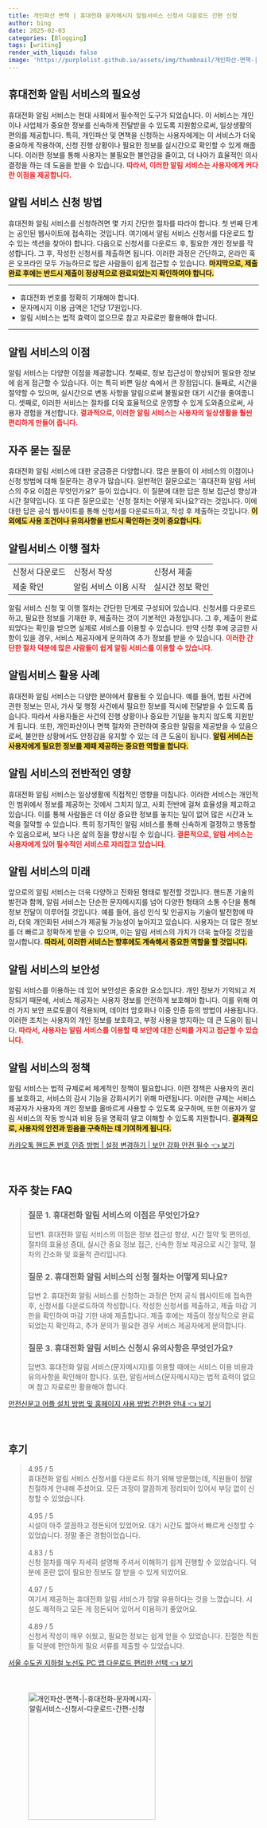 ```yaml
---
title: 개인파산 면책 | 휴대전화 문자메시지 알림서비스 신청서 다운로드 간편 신청
author: bing
date: 2025-02-03
categories: [Blogging]
tags: [writing]
render_with_liquid: false
image: 'https://purplelist.github.io/assets/img/thumbnail/개인파산-면책-|-휴대전화-문자메시지-알림서비스-신청서-다운로드-간편-신청.webp'
---
```



<h2 id='알림서비스의 필요성'>휴대전화 알림 서비스의 필요성</h2>

<p>휴대전화 알림 서비스는 현대 사회에서 필수적인 도구가 되었습니다. 이 서비스는 개인이나 사업체가 중요한 정보를 신속하게 전달받을 수 있도록 지원함으로써, 일상생활의 편의를 제공합니다. 특히, 개인파산 및 면책을 신청하는 사용자에게는 이 서비스가 더욱 중요하게 작용하여, 신청 진행 상황이나 필요한 정보를 실시간으로 확인할 수 있게 해줍니다. 이러한 정보를 통해 사용자는 불필요한 불안감을 줄이고, 더 나아가 효율적인 의사 결정을 하는 데 도움을 받을 수 있습니다. <b><span style="color: #ee2323;">따라서, 이러한 알림 서비스는 사용자에게 커다란 이점을 제공합니다.</span></b></p>

<h2 id='알림서비스 신청 방법'>알림 서비스 신청 방법</h2>

<p>휴대전화 알림 서비스를 신청하려면 몇 가지 간단한 절차를 따라야 합니다. 첫 번째 단계는 공인된 웹사이트에 접속하는 것입니다. 여기에서 알림 서비스 신청서를 다운로드 할 수 있는 섹션을 찾아야 합니다. 다음으로 신청서를 다운로드 후, 필요한 개인 정보를 작성합니다. 그 후, 작성한 신청서를 제출하면 됩니다. 이러한 과정은 간단하고, 온라인 혹은 오프라인 모두 가능하므로 많은 사람들이 쉽게 접근할 수 있습니다. <b><span style="background-color: #ffe066;">마지막으로, 제출 완료 후에는 반드시 제출이 정상적으로 완료되었는지 확인하여야 합니다.</span></b></p>

<hr />

<ul>
    <li>휴대전화 번호를 정확히 기재해야 합니다.</li>
    <li>문자메시지 이용 금액은 1건당 17원입니다.</li>
    <li>알림 서비스는 법적 효력이 없으므로 참고 자료로만 활용해야 합니다.</li>
</ul>

<hr />

<h2 id='알림서비스의 이점'>알림 서비스의 이점</h2>

<p>알림 서비스는 다양한 이점을 제공합니다. 첫째로, 정보 접근성이 향상되어 필요한 정보에 쉽게 접근할 수 있습니다. 이는 특히 바쁜 일상 속에서 큰 장점입니다. 둘째로, 시간을 절약할 수 있으며, 실시간으로 변동 사항을 알림으로써 불필요한 대기 시간을 줄여줍니다. 셋째로, 이러한 서비스는 절차를 더욱 효율적으로 운영할 수 있게 도와줌으로써, 사용자 경험을 개선합니다. <b><span style="color: #ee2323;">결과적으로, 이러한 알림 서비스는 사용자의 일상생활을 훨씬 편리하게 만들어 줍니다.</span></b></p>

<h2 id='자주 묻는 질문'>자주 묻는 질문</h2>

<p>휴대전화 알림 서비스에 대한 궁금증은 다양합니다. 많은 분들이 이 서비스의 이점이나 신청 방법에 대해 질문하는 경우가 많습니다. 일반적인 질문으로는 '휴대전화 알림 서비스의 주요 이점은 무엇인가요?' 등이 있습니다. 이 질문에 대한 답은 정보 접근성 향상과 시간 절약입니다. 또 다른 질문으로는 '신청 절차는 어떻게 되나요?'라는 것입니다. 이에 대한 답은 공식 웹사이트를 통해 신청서를 다운로드하고, 작성 후 제출하는 것입니다. <b><span style="background-color: #ffe066;">이 외에도 사용 조건이나 유의사항을 반드시 확인하는 것이 중요합니다.</span></b></p>

<h2 id='알림서비스 이행 절차'>알림서비스 이행 절차</h2>

<table>
    <tr>
        <td>신청서 다운로드</td>
        <td>신청서 작성</td>
        <td>신청서 제출</td>
    </tr>
    <tr>
        <td>제출 확인</td>
        <td>알림 서비스 이용 시작</td>
        <td>실시간 정보 확인</td>
    </tr>
</table>

<p>알림 서비스 신청 및 이행 절차는 간단한 단계로 구성되어 있습니다. 신청서를 다운로드하고, 필요한 정보를 기재한 후, 제출하는 것이 기본적인 과정입니다. 그 후, 제출이 완료되었다는 확인을 받으면 실제로 서비스를 이용할 수 있습니다. 만약 신청 후에 궁금한 사항이 있을 경우, 서비스 제공자에게 문의하여 추가 정보를 받을 수 있습니다. <b><span style="color: #ee2323;">이러한 간단한 절차 덕분에 많은 사람들이 쉽게 알림 서비스를 이용할 수 있습니다.</span></b></p>

<h2 id='알림서비스 활용 사례'>알림서비스 활용 사례</h2>

<p>휴대전화 알림 서비스는 다양한 분야에서 활용될 수 있습니다. 예를 들어, 법원 사건에 관한 정보는 민사, 가사 및 행정 사건에서 필요한 정보를 적시에 전달받을 수 있도록 돕습니다. 따라서 사용자들은 사건의 진행 상황이나 중요한 기일을 놓치지 않도록 지원받게 됩니다. 또한, 개인파산이나 면책 절차와 관련하여 중요한 알림을 제공받을 수 있음으로써, 불안한 상황에서도 안정감을 유지할 수 있는 데 큰 도움이 됩니다. <b><span style="background-color: #ffe066;">알림 서비스는 사용자에게 필요한 정보를 제때 제공하는 중요한 역할을 합니다.</span></b></p>

<h2 id='알림서비스의 전반적인 영향'>알림 서비스의 전반적인 영향</h2>

<p>휴대전화 알림 서비스는 일상생활에 직접적인 영향을 미칩니다. 이러한 서비스는 개인적인 범위에서 정보를 제공하는 것에서 그치지 않고, 사회 전반에 걸쳐 효율성을 제고하고 있습니다. 이를 통해 사람들은 더 이상 중요한 정보를 놓치는 일이 없어 많은 시간과 노력을 절약할 수 있습니다. 특히 정기적인 알림 서비스를 통해 신속하게 결정하고 행동할 수 있음으로써, 보다 나은 삶의 질을 향상시킬 수 있습니다. <b><span style="color: #ee2323;">결론적으로, 알림 서비스는 사용자에게 있어 필수적인 서비스로 자리잡고 있습니다.</span></b></p>

<h2 id='알림서비스의 미래'>알림 서비스의 미래</h2>

<p>앞으로의 알림 서비스는 더욱 다양하고 진화된 형태로 발전할 것입니다. 핸드폰 기술의 발전과 함께, 알림 서비스는 단순한 문자메시지를 넘어 다양한 형태의 소통 수단을 통해 정보 전달이 이루어질 것입니다. 예를 들어, 음성 인식 및 인공지능 기술이 발전함에 따라, 더욱 개인화된 서비스가 제공될 가능성이 높아지고 있습니다. 사용자는 더 많은 정보를 더 빠르고 정확하게 받을 수 있으며, 이는 알림 서비스의 가치가 더욱 높아질 것임을 암시합니다. <b><span style="background-color: #ffe066;">따라서, 이러한 서비스는 향후에도 계속해서 중요한 역할을 할 것입니다.</span></b></p>

<h2 id='알림서비스의 보안성'>알림 서비스의 보안성</h2>

<p>알림 서비스를 이용하는 데 있어 보안성은 중요한 요소입니다. 개인 정보가 기억되고 저장되기 때문에, 서비스 제공자는 사용자 정보를 안전하게 보호해야 합니다. 이를 위해 여러 가지 보안 프로토콜이 적용되며, 데이터 암호화나 이중 인증 등의 방법이 사용됩니다. 이러한 조치는 사용자의 개인 정보를 보호하고, 부정 사용을 방지하는 데 큰 도움이 됩니다. <b><span style="color: #ee2323;">따라서, 사용자는 알림 서비스를 이용할 때 보안에 대한 신뢰를 가지고 접근할 수 있습니다.</span></b></p>

<h2 id='알림서비스의 정책'>알림 서비스의 정책</h2>

<p>알림 서비스는 법적 규제로써 체계적인 정책이 필요합니다. 이런 정책은 사용자의 권리를 보호하고, 서비스의 감시 기능을 강화시키기 위해 마련됩니다. 이러한 규제는 서비스 제공자가 사용자의 개인 정보를 올바르게 사용할 수 있도록 요구하며, 또한 이용자가 알림 서비스의 작동 방식과 비용 등을 명확히 알고 이해할 수 있도록 지원합니다. <b><span style="background-color: #ffe066;">결과적으로, 사용자의 안전과 믿음을 구축하는 데 기여하게 됩니다.</span></b></p>


<p><a class="click-button" title="카카오톡 핸드폰 번호 인증 방법 | 설정 변경하기 | 보안 강화 안전 필수" href="https://purplelist.github.io/posts/%EC%B9%B4%EC%B9%B4%EC%98%A4%ED%86%A1-%ED%95%B8%EB%93%9C%ED%8F%B0-%EB%B2%88%ED%98%B8-%EC%9D%B8%EC%A6%9D-%EB%B0%A9%EB%B2%95-%EC%84%A4%EC%A0%95-%EB%B3%80%EA%B2%BD%ED%95%98%EA%B8%B0-%EB%B3%B4%EC%95%88-%EA%B0%95%ED%99%94-%EC%95%88%EC%A0%84-%ED%95%84%EC%88%98/" rel="dofollow">카카오톡 핸드폰 번호 인증 방법 | 설정 변경하기 | 보안 강화 안전 필수 👈 보기</a></p><br>
<h2 id='자주_찾는_FAQ'>자주 찾는 FAQ</h2>
<div itemscope="" itemtype="https://schema.org/FAQPage"> 
<blockquote> 
<div itemscope="" itemprop="mainEntity" itemtype="https://schema.org/Question"> 
<h3 itemprop="name">질문 1. 휴대전화 알림 서비스의 이점은 무엇인가요?</h3> 
<div itemscope="" itemprop="acceptedAnswer" itemtype="https://schema.org/Answer"> 
<span itemprop="text"> 
<p>답변1. 휴대전화 알림 서비스의 이점은 정보 접근성 향상, 시간 절약 및 편의성, 절차의 효율성 증대, 실시간 중요 정보 접근, 신속한 정보 제공으로 시간 절약, 절차의 간소화 및 효율적 관리입니다.</p> 
</span> 
</div> 
</div> 
<div itemscope="" itemprop="mainEntity" itemtype="https://schema.org/Question"> 
<h3 itemprop="name">질문 2. 휴대전화 알림 서비스의 신청 절차는 어떻게 되나요?</h3> 
<div itemscope="" itemprop="acceptedAnswer" itemtype="https://schema.org/Answer"> 
<span itemprop="text"> 
<p>답변 2. 휴대전화 알림 서비스를 신청하는 과정은 먼저 공식 웹사이트에 접속한 후, 신청서를 다운로드하여 작성합니다. 작성한 신청서를 제출하고, 제출 마감 기한을 확인하여 마감 기한 내에 제출합니다. 제출 후에는 제출이 정상적으로 완료되었는지 확인하고, 추가 문의가 필요한 경우 서비스 제공자에게 문의합니다.</p> 
</span> 
</div> 
</div> 
<div itemscope="" itemprop="mainEntity" itemtype="https://schema.org/Question"> 
<h3 itemprop="name">질문 3. 휴대전화 알림 서비스 신청시 유의사항은 무엇인가요?</h3> 
<div itemscope="" itemprop="acceptedAnswer" itemtype="https://schema.org/Answer"> 
<span itemprop="text"> 
<p>답변3. 휴대전화 알림 서비스(문자메시지)를 이용할 때에는 서비스 이용 비용과 유의사항을 확인해야 합니다. 또한, 알림서비스(문자메시지)는 법적 효력이 없으며 참고 자료로만 활용해야 합니다.</p> 
</span> 
</div> 
</div> 
</blockquote> 
</div>
<p><a class="click-button" title="안전신문고 어플 설치 방법 및 홈페이지 사용 방법 간편한 안내" href="https://purplelist.github.io/posts/%EC%95%88%EC%A0%84%EC%8B%A0%EB%AC%B8%EA%B3%A0-%EC%96%B4%ED%94%8C-%EC%84%A4%EC%B9%98-%EB%B0%A9%EB%B2%95-%EB%B0%8F-%ED%99%88%ED%8E%98%EC%9D%B4%EC%A7%80-%EC%82%AC%EC%9A%A9-%EB%B0%A9%EB%B2%95-%EA%B0%84%ED%8E%B8%ED%95%9C-%EC%95%88%EB%82%B4/" rel="dofollow">안전신문고 어플 설치 방법 및 홈페이지 사용 방법 간편한 안내 👈 보기</a></p><br>
<h2 id='후기'>후기</h2>
<div itemscope itemtype="https://schema.org/Product">
  <blockquote>
  <div itemprop="review" itemscope itemtype="https://schema.org/Review">
      <div itemprop="reviewRating" itemscope itemtype="https://schema.org/Rating"> <span itemprop="ratingValue">4.95</span> / <span itemprop="bestRating">5</span> </div>
      <span itemprop="reviewBody">휴대전화 알림 서비스 신청서를 다운로드 하기 위해 방문했는데, 직원들이 정말 친절하게 안내해 주셨어요. 모든 과정이 깔끔하게 정리되어 있어서 부담 없이 신청할 수 있었습니다.</span>
  </div>
  <br>
  <div itemprop="review" itemscope itemtype="https://schema.org/Review">
      <div itemprop="reviewRating" itemscope itemtype="https://schema.org/Rating"> <span itemprop="ratingValue">4.95</span> / <span itemprop="bestRating">5</span> </div>
      <span itemprop="reviewBody">시설이 아주 깔끔하고 정돈되어 있었어요. 대기 시간도 짧아서 빠르게 신청할 수 있었습니다. 정말 좋은 경험이었습니다.</span>
  </div>
  <br>
  <div itemprop="review" itemscope itemtype="https://schema.org/Review">
      <div itemprop="reviewRating" itemscope itemtype="https://schema.org/Rating"> <span itemprop="ratingValue">4.83</span> / <span itemprop="bestRating">5</span> </div>
      <span itemprop="reviewBody">신청 절차를 매우 자세히 설명해 주셔서 이해하기 쉽게 진행할 수 있었습니다. 덕분에 혼란 없이 필요한 정보도 잘 받을 수 있게 되었어요.</span>
  </div>
  <br>
  <div itemprop="review" itemscope itemtype="https://schema.org/Review">
      <div itemprop="reviewRating" itemscope itemtype="https://schema.org/Rating"> <span itemprop="ratingValue">4.97</span> / <span itemprop="bestRating">5</span> </div>
      <span itemprop="reviewBody">여기서 제공하는 휴대전화 알림 서비스가 정말 유용하다는 것을 느꼈습니다. 시설도 쾌적하고 모든 게 정돈되어 있어서 이용하기 좋았어요.</span>
  </div>
  <br>
  <div itemprop="review" itemscope itemtype="https://schema.org/Review">
      <div itemprop="reviewRating" itemscope itemtype="https://schema.org/Rating"> <span itemprop="ratingValue">4.89</span> / <span itemprop="bestRating">5</span> </div>
      <span itemprop="reviewBody">신청서 작성이 매우 쉬웠고, 필요한 정보는 쉽게 얻을 수 있었습니다. 친절한 직원들 덕분에 편안하게 필요 서류를 제출할 수 있었습니다.</span>
  </div>
  </blockquote>
</div>
<p><a class="click-button" title="서울 수도권 지하철 노선도 PC 앱 다운로드 편리한 선택" href="https://purplelist.github.io/posts/%EC%84%9C%EC%9A%B8-%EC%88%98%EB%8F%84%EA%B6%8C-%EC%A7%80%ED%95%98%EC%B2%A0-%EB%85%B8%EC%84%A0%EB%8F%84-PC-%EC%95%B1-%EB%8B%A4%EC%9A%B4%EB%A1%9C%EB%93%9C-%ED%8E%B8%EB%A6%AC%ED%95%9C-%EC%84%A0%ED%83%9D/" rel="dofollow">서울 수도권 지하철 노선도 PC 앱 다운로드 편리한 선택 👈 보기</a></p><br>
<figure class="image"><img src="https://purplelist.github.io/assets/img/thumbnail/개인파산-면책-|-휴대전화-문자메시지-알림서비스-신청서-다운로드-간편-신청.webp" alt="개인파산-면책-|-휴대전화-문자메시지-알림서비스-신청서-다운로드-간편-신청" width="256" height="256"></figure>